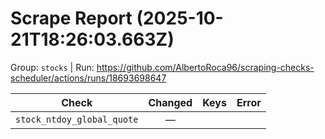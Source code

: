 # Scrape Report (2025-10-21T18:26:03.663Z)

Group: `stocks`  |  Run: https://github.com/AlbertoRoca96/scraping-checks-scheduler/actions/runs/18693698647

| Check | Changed | Keys | Error |
|---|:---:|:--|:--|
| `stock_ntdoy_global_quote` | — |  |  |
